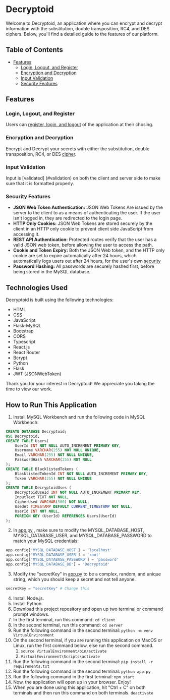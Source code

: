 # Decryptoid

Welcome to Decryptoid, an application where you can encrypt and decrypt information with the substitution, double transposition, RC4, and DES ciphers. Below, you'll find a detailed guide to the features of our platform.

## Table of Contents
- [Features](#features)
  - [Login, Logout, and Register](#authentication)
  - [Encryption and Decryption](#ciphers)
  - [Input Validation](#validation)
  - [Security Features](#security)

## Features

### Login, Logout, and Register
Users can [register, login, and logout](#authentication) of the application at their chosing. 

### Encryption and Decryption
Encrypt and Decrypt your secrets with either the substitution, double transposition, RC4, or DES [cipher](#ciphers).

### Input Validation
Input is [validated] (#validation) on both the client and server side to make sure that it is formatted properly.

### Security Features
- **JSON Web Token Authentication:** JSON Web Tokens Are issued by the server to the client to as a means of authenticating the user. If the user isn't logged in, they are redirected to the login page.
- **HTTP Only Cookies:** JSON Web Tokens are stored securely by the client in an HTTP only cookie to prevent client side JavaScript from accessing it.
- **REST API Authentication:** Protected routes verify that the user has a valid JSON web token, before allowing the user to access the path.
- **Cookie and Token Expiry:** Both the JSON Web token, and the HTTP only cookie are set to expire automatically after 24 hours, which automatically logs users out after 24 hours, for the user's own [security](#security)
- **Password Hashing:** All passwords are securely hashed first, before being stored in the MySQL database.

## Technologies Used

Decryptoid is built using the following technologies:

- HTML
- CSS
- JavaScript
- Flask-MySQL
- Bootstrap
- CORS
- Typescript
- React.js
- React Router
- Bcrypt
- Python
- Flask
- JWT (JSONWebToken)

Thank you for your interest in Decryptoid! We appreciate you taking the time to view our work. 

## How to Run This Application

1. Install MySQL Workbench and run the following code in MySQL Workbench: 
```sql 
CREATE DATABASE Decryptoid;
USE Decryptoid;
CREATE TABLE Users(
	UserId INT NOT NULL AUTO_INCREMENT PRIMARY KEY,
	Username VARCHAR(255) NOT NULL UNIQUE,
	Email VARCHAR(255) NOT NULL UNIQUE,
	PasswordHash VARCHAR(255) NOT NULL
);
CREATE TABLE BlacklistedTokens (
	BlasklistedTokenId INT NOT NULL AUTO_INCREMENT PRIMARY KEY,
	Token VARCHAR(255) NOT NULL UNIQUE
);
CREATE TABLE DecryptoidUses (
	DecryptoidUseId INT NOT NULL AUTO_INCREMENT PRIMARY KEY,
	InputText TEXT NOT NULL,
	CipherUsed VARCHAR(500) NOT NULL,
	UsedAt TIMESTAMP DEFAULT CURRENT_TIMESTAMP NOT NULL,
	UserId INT NOT NULL,
	FOREIGN KEY (UserId) REFERENCES Users(UserId)
);
```
2. In [app.py](server/app.py) , make sure to modify the MYSQL_DATABASE_HOST, MYSQL_DATABASE_USER, and MYSQL_DATABASE_PASSWORD to match your MySQL credentials:
```python
app.config['MYSQL_DATABASE_HOST'] = 'localhost' 
app.config['MYSQL_DATABASE_USER'] = 'root' 
app.config['MYSQL_DATABASE_PASSWORD'] = 'password'
app.config['MYSQL_DATABASE_DB'] = 'Decryptoid' 
```

3. Modify the "secretKey" in [app.py](server/app.py) to be a complex, random, and unique string, which you should keep a secret and not tell anyone.
```python
secretKey = "secretKey" # Change this
```
4. Install Node.js.
5. Install Python.
6. Download this project repository and open up two terminal or command prompt windows.
7. In the first terminal, run this command:
`cd client`
8. In the second terminal, run this command:
`cd server`
9. Run the following command in the second terminal:
`python -m venv VirtualEnvironment`
10. On the second terminal, if you are running this application on MacOS or Linux, run the first command below, else run the second command.
    1. `source VirtualEnvironment/bin/activate`
    2. `VirtualEnvironment\Scripts\activate`
11. Run the following command in the second terminal:
`pip install -r requirements.txt`
12. Run the following command in the second terminal:
`python app.py`
13. Run the following command in the first terminal:
`npm start` 
14. Now, the application will open up in your browser. Enjoy!
15. When you are done using this application, hit "Ctrl + C" on both terminals and then run this command on both terminals.
`deactivate`